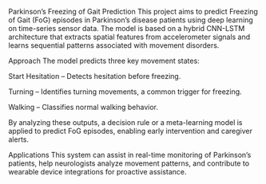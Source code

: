 Parkinson’s Freezing of Gait Prediction
This project aims to predict Freezing of Gait (FoG) episodes in Parkinson’s disease patients using deep learning on time-series sensor data. The model is based on a hybrid CNN-LSTM architecture that extracts spatial features from accelerometer signals and learns sequential patterns associated with movement disorders.

Approach
The model predicts three key movement states:

Start Hesitation – Detects hesitation before freezing.

Turning – Identifies turning movements, a common trigger for freezing.

Walking – Classifies normal walking behavior.

By analyzing these outputs, a decision rule or a meta-learning model is applied to predict FoG episodes, enabling early intervention and caregiver alerts.

Applications
This system can assist in real-time monitoring of Parkinson’s patients, help neurologists analyze movement patterns, and contribute to wearable device integrations for proactive assistance.